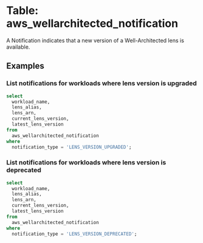 # Table: aws_wellarchitected_notification

A Notification indicates that a new version of a Well-Architected lens is available.

## Examples

### List notifications for workloads where lens version is upgraded

```sql
select
  workload_name,
  lens_alias,
  lens_arn,
  current_lens_version,
  latest_lens_version
from
  aws_wellarchitected_notification
where
  notification_type = 'LENS_VERSION_UPGRADED';
```

### List notifications for workloads where lens version is deprecated

```sql
select
  workload_name,
  lens_alias,
  lens_arn,
  current_lens_version,
  latest_lens_version
from
  aws_wellarchitected_notification
where
  notification_type = 'LENS_VERSION_DEPRECATED';
```